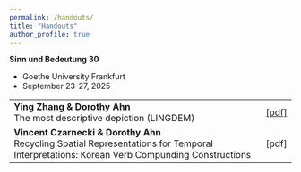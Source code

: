 ```yaml
---
permalink: /handouts/
title: "Handouts"
author_profile: true
---
```




**Sinn und Bedeutung 30**
- Goethe University Frankfurt
- September 23-27, 2025


<table>
  <tr>
    <td>
      <strong>Ying Zhang &amp; Dorothy Ahn</strong><br>
      The most descriptive depiction (LINGDEM)
    </td>
    <td>
      <a href="https://doroahn.github.io/dorothyahn.github.io/files/zhang-ahn-most-descriptive-depiction.pdf">[pdf]</a>
    </td>
  </tr>
  <tr>
    <td>
      <strong>Vincent Czarnecki &amp; Dorothy Ahn</strong><br>
      Recycling Spatial Representations for Temporal Interpretations: Korean Verb Compunding Constructions
    </td>
    <td>
      [pdf]
    </td>
  </tr>
</table>
